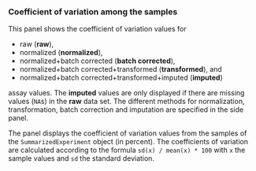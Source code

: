 ### Coefficient of variation among the samples

This panel shows the coefficient of variation values for 

 - raw (**raw**), 
 - normalized (**normalized**), 
 - normalized+batch corrected (**batch corrected**),
 - normalized+batch corrected+transformed (**transformed**), and
 - normalized+batch corrected+transformed+imputed (**imputed**) 
 
assay values. The **imputed** values are only displayed if there are 
missing values (`NA`s) in the **raw** data set. The different methods for 
normalization, transformation, batch correction and imputation are 
specified in the side panel. 

The panel displays the coefficient of variation values from the samples of the
 `SummarizedExperiment` object (in percent). The coefficients of variation are 
 calculated according to the formula `sd(x) / mean(x) * 100` with `x` 
 the sample values and `sd` the standard deviation.
 